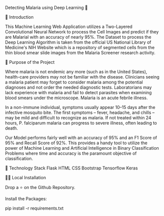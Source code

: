 Detecting Malaria using Deep Learning 🦟

📌 Introduction

This Machine Learning Web Application utilizes a Two-Layered Convolutional Neural Network to process the Cell Images and predict if they are Malarial with an accuracy of nearly 95%. The Dataset to process the Deep Learning Algorithm is taken from the official US National Library of Medicine's NIH Website which is a repository of segmented cells from the thin blood smear slide images from the Malaria Screener research activity.

🎯 Purpose of the Project

Where malaria is not endemic any more (such as in the United States), health-care providers may not be familiar with the disease. Clinicians seeing a malaria patient may forget to consider malaria among the potential diagnoses and not order the needed diagnostic tests. Laboratorians may lack experience with malaria and fail to detect parasites when examining blood smears under the microscope. Malaria is an acute febrile illness.

In a non-immune individual, symptoms usually appear 10–15 days after the infective mosquito bite. The first symptoms – fever, headache, and chills – may be mild and difficult to recognize as malaria. If not treated within 24 hours, P. falciparum malaria can progress to severe illness, often leading to death.

Our Model performs fairly well with an accuracy of 95% and an F1 Score of 95% and Recall Score of 92%. This provides a handy tool to utilize the power of Machine Learning and Artificial Intelligence in Binary Classification Problems where time and accuracy is the paramount objective of classification.

🏁  Technology Stack
Flask
HTML
CSS
Bootstrap
Tensorflow
Keras

🏃‍♂️ Local Installation

Drop a ⭐ on the Github Repository.

Install the Packages:

pip install -r requirements.txt

